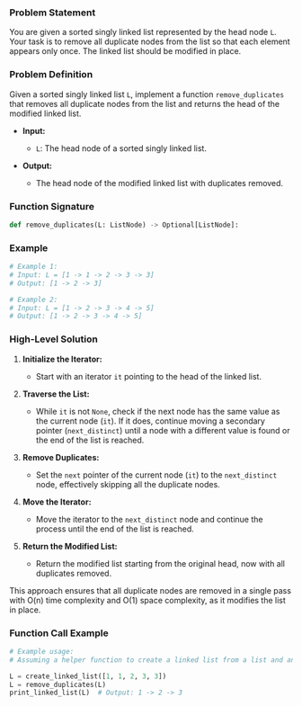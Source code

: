 ### Problem Statement
You are given a sorted singly linked list represented by the head node `L`. Your task is to remove all duplicate nodes from the list so that each element appears only once. The linked list should be modified in place.

### Problem Definition
Given a sorted singly linked list `L`, implement a function `remove_duplicates` that removes all duplicate nodes from the list and returns the head of the modified linked list.

- **Input:**
  - `L`: The head node of a sorted singly linked list.

- **Output:**
  - The head node of the modified linked list with duplicates removed.

### Function Signature
```python
def remove_duplicates(L: ListNode) -> Optional[ListNode]:
```

### Example
```python
# Example 1:
# Input: L = [1 -> 1 -> 2 -> 3 -> 3]
# Output: [1 -> 2 -> 3]

# Example 2:
# Input: L = [1 -> 2 -> 3 -> 4 -> 5]
# Output: [1 -> 2 -> 3 -> 4 -> 5]
```

### High-Level Solution
1. **Initialize the Iterator:**
   - Start with an iterator `it` pointing to the head of the linked list.

2. **Traverse the List:**
   - While `it` is not `None`, check if the next node has the same value as the current node (`it`). If it does, continue moving a secondary pointer (`next_distinct`) until a node with a different value is found or the end of the list is reached.

3. **Remove Duplicates:**
   - Set the `next` pointer of the current node (`it`) to the `next_distinct` node, effectively skipping all the duplicate nodes.

4. **Move the Iterator:**
   - Move the iterator to the `next_distinct` node and continue the process until the end of the list is reached.

5. **Return the Modified List:**
   - Return the modified list starting from the original head, now with all duplicates removed.

This approach ensures that all duplicate nodes are removed in a single pass with O(n) time complexity and O(1) space complexity, as it modifies the list in place.

### Function Call Example
```python
# Example usage:
# Assuming a helper function to create a linked list from a list and another to print the list.

L = create_linked_list([1, 1, 2, 3, 3])
L = remove_duplicates(L)
print_linked_list(L)  # Output: 1 -> 2 -> 3
```
